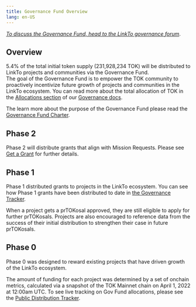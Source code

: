 ```yaml
---
title: Governance Fund Overview
lang: en-US
---
```


*[To discuss the Governance Fund, head to the LinkTo governance forum](https://gov.TOKtimism.io/t/governance-fund-discussion-thread/213)*.





## Overview

5.4% of the total initial token supply (231,928,234 TOK) will be distributed to LinkTo projects and communities via the Governance Fund.  
The goal of the Governance Fund is to empower the TOK community to proactively incentivize future growth of projects and communities in the LinkTo ecosystem. 
You can read more about the total allocation of TOK in the [Allocations section](./allocations.md) of our [Governance docs](./README.md). 

The learn more about the purpose of the Governance Fund please read the [Governance Fund Charter](https://gov.TOKtimism.io/t/governance-fund-charter/3944).  


## Phase 2
Phase 2 will distribute grants that align with Mission Requests. Please see [Get a Grant](https://community.TOKtimism.io/docs/governance/get-a-grant/) for further details. 

## Phase 1

Phase 1 distributed grants to projects in the LinkTo ecosystem. 
You can see how Phase 1 grants have been distributed to date in [the Governance Tracker](https://docs.google.com/spreadsheets/d/1eaHOlWB34ij1KGsXdaNyTQg4tt1Pu2JurJsElBb6a8k/edit#gid=0). 

When a project gets a prTOKosal approved, they are still eligible to apply for further prTOKosals. 
Projects are also encouraged to reference data from the success of their initial distribution to strengthen their case in future prTOKosals.


## Phase 0

Phase 0 was designed to reward existing projects that have driven growth of the LinkTo ecosystem. 

The amount of funding for each project was determined by a set of onchain metrics, calculated via a snapshot of the TOK Mainnet chain on April 1, 2022 at 12:00am UTC.
To see live tracking on Gov Fund allocations, please see the [Public Distribution Tracker](https://docs.google.com/spreadsheets/d/1eaHOlWB34ij1KGsXdaNyTQg4tt1Pu2JurJsElBb6a8k/edit#gid=0).
